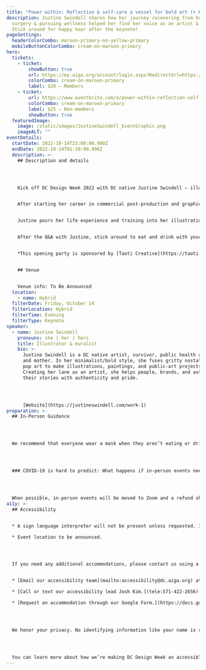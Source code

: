 ```yaml
---
title: "Power within: Reflection & self-care a vessel for bold art (+ Happy Hour)"
description: Justine Swindell shares how her journey recovering from heart
  surgery & pursuing wellness helped her find her voice as an artist & designer.
  Stick around for happy hour after the keynote!
pageSettings:
  headerColorCombo: maroon-primary-on-yellow-primary
  mobileButtonColorCombo: cream-on-maroon-primary
hero:
  tickets:
    - ticket:
        showButton: true
        url: https://my.aiga.org/account/login.aspx?RedirectUrl=https://ikit.aiga.org/ikit_national_util/ikit-national-util-sso-redirect/?state=https%3A%2F%2Fdc.aiga.org%2Fevent%2Fpower-within-reflection-self-care-a-vessel-for-bold-art-happy-hour%2F%3Fredirect_source%3Deventbrite_register
        colorCombo: cream-on-maroon-primary
        label: $20 — Members
    - ticket:
        url: https://www.eventbrite.com/e/power-within-reflection-self-care-a-vessel-for-bold-art-happy-hour-tickets-425544875177
        colorCombo: cream-on-maroon-primary
        label: $25 — Non-members
        showButton: true
  featuredImage:
    image: /static/images/JustineSwindell_EventGraphic.png
    imageALT: ""
eventDetails:
  startDate: 2022-10-14T23:00:00.980Z
  endDate: 2022-10-14T01:30:00.996Z
  description: >-
    ## Description and details




    Kick off DC Design Week 2022 with DC native Justine Swindell — illustrator, muralist, survivor, public health advocate, and mother — as she discusses how the intersection of well-being, our personal stories, and design can better connect us to our artistic approach and audience. Justine’s journey recovering from heart surgery and her pursuit of wellness has helped her find her own voice as an artist and designer.


    After starting her career in commercial post-production and graphic design, Justine’s formative experiences inspired her to obtain an M.A. in Sociology and dedicate more than ten years to improving  outcomes for vulnerable populations


    Justine pours her life experience and training into her illustrations, paintings, and public art projects, fusing gritty nostalgia with pop art to creator her bold, minimalistic style. Creating her lane as an artist, she helps people, brands, and authors—especially those who are underrepresented—tell their stories with authenticity and pride.


    After the Q&A with Justine, stick around to eat and drink with your fellow creatives and celebrate the start to DC Design Week.


    *This opening party is sponsored by [Taoti Creative](https://taoti.com/).*


    ## Venue


    Venue info: To Be Announced
  location:
    - name: Hybrid
  filterDate: Friday, October 14
  filterLocation: Hybrid
  filterTime: Evening
  filterType: Keynote
speaker:
  - name: Justine Swindell
    pronouns: she | her | hers
    title: Illustrator & muralist
    bio: >-
      Justine Swindell is a DC native artist, survivor, public health advocate,
      and mother. In her minimalist/bold style, she fuses gritty nostalgia with
      pop art to make illustrations, paintings, and public-art projects.
      Creating her lane as an artist, she helps people, brands, and authors tell
      their stories with authenticity and pride.




      [Website](https://justineswindell.com/work-1)
preparation: >-
  ## In-Person Guidance




  We recommend that everyone wear a mask when they aren’t eating or drinking.




  ### COVID-19 is hard to predict: What happens if in-person events need to be canceled?




  When possible, in-person events will be moved to Zoom and a refund should not be expected. If an event is canceled in its entirety, a refund will be issued. In either scenario you will be notified immediately.
a11y: >-
  ## Accessibility


  * A sign language interpreter will not be present unless requested. If requested, we will do our best to employ a sign language interpreter for the event.

  * Event location to be announced.




  If you need any additional accommodations, please contact us using a method that works best for you:


  * [Email our accessibility team](mailto:accessibility@dc.aiga.org) at accessibility@dc.aiga.org.

  * [Call or text our accessibility lead Josh Kim.](tele:571-422-2656)

  * [Request an accommodation through our Google Form.](https://docs.google.com/forms/d/e/1FAIpQLSe2l-FrPiSaZxPjIAOUadYn3axaz6SyloV42CWg-HF65TTy1w/viewform)




  We honor your privacy. No identifying information like your name is required to request an accommodation, and all details will be deleted once completed.




  You can learn more about how we’re making DC Design Week an accessible experience by visiting our [accessibility statement](http://localhost:8080/accessibility/).
---
```

